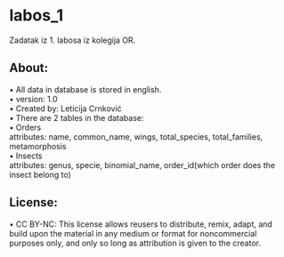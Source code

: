 # labos_1
Zadatak iz 1. labosa iz kolegija OR.

## About:<br />
• All data in database is stored in english.<br />
• version: 1.0<br />
• Created by: Leticija Crnković<br />
• There are 2 tables in the database:<br />
  • Orders<br />
    attributes: name, common_name, wings, total_species, total_families, metamorphosis<br />
  • Insects<br />
    attributes: genus, specie, binomial_name, order_id(which order does the insect belong to)<br />

## License:<br />
• CC BY-NC: This license allows reusers to distribute, remix, 
  adapt, and build upon the material in any medium or format for noncommercial purposes only, 
  and only so long as attribution is given to the creator. 
